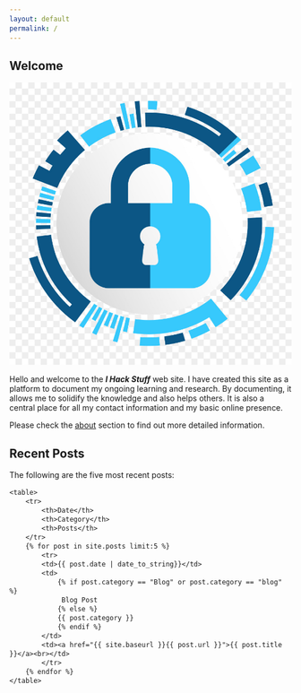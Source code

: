 ```yaml
---
layout: default
permalink: /
---
```


## Welcome

<img class="profile-picture" src="assets/images/hacker.jpg" alt="Hacker">

Hello and welcome to the <i><b>I Hack Stuff</b></i> web site.  I have created this site as a platform to document my ongoing learning and research.  By documenting, it allows me to solidify the knowledge and also helps others.  It is also a central place for all my contact information and my basic online presence.  

Please check the <a href="/about">about</a> section to find out more detailed information.



## Recent Posts

<div> 
The following are the five most recent posts:

	<table>
		<tr>
			<th>Date</th>
			<th>Category</th>
			<th>Posts</th>
		</tr>
		{% for post in site.posts limit:5 %}
			<tr>
			<td>{{ post.date | date_to_string}}</td>
			<td>
				{% if post.category == "Blog" or post.category == "blog" %}
				 Blog Post
				{% else %}
				{{ post.category }}
				{% endif %}
			</td>
			<td><a href="{{ site.baseurl }}{{ post.url }}">{{ post.title }}</a><br></td>	
			</tr>
		{% endfor %}
	</table>

</div>
